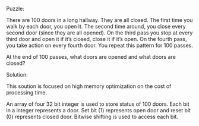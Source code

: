 Puzzle:

There are 100 doors in a long hallway. They are all closed. The first time you
walk by each door, you open it. The second time around, you close every second
door (since they are all opened). On the third pass you stop at every third door
and open it if it’s closed, close it if it’s open. On the fourth pass, you take
action on every fourth door. You repeat this pattern for 100 passes.

At the end of 100 passes, what doors are opened and what doors are closed?

Solution:

This soution is focused on high memory optimization on the cost of processing
time.

An array of four 32 bit integer is used to store status of 100 doors. Each bit
in a integer represents a door. Set bit (1) represents open door and
reset bit (0) represents closed door. Bitwise shifting is used to access each
bit.
